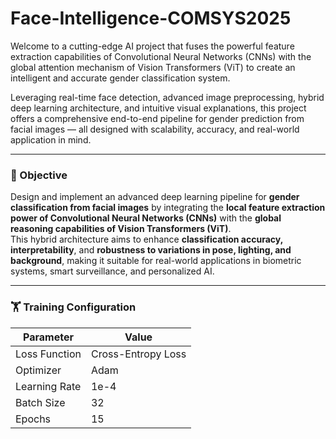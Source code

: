 # Face-Intelligence-COMSYS2025
Welcome to a cutting-edge AI project that fuses the powerful feature extraction capabilities of Convolutional Neural Networks (CNNs) with the global attention mechanism of Vision Transformers (ViT) to create an intelligent and accurate gender classification system.

Leveraging real-time face detection, advanced image preprocessing, hybrid deep learning architecture, and intuitive visual explanations, this project offers a comprehensive end-to-end pipeline for gender prediction from facial images — all designed with scalability, accuracy, and real-world application in mind.

---

### 🚀 Objective

Design and implement an advanced deep learning pipeline for **gender classification from facial images** by integrating the **local feature extraction power of Convolutional Neural Networks (CNNs)** with the **global reasoning capabilities of Vision Transformers (ViT)**.  
This hybrid architecture aims to enhance **classification accuracy, interpretability**, and **robustness to variations in pose, lighting, and background**, making it suitable for real-world applications in biometric systems, smart surveillance, and personalized AI.

---

### 🏋️ Training Configuration

<div align="center">

| Parameter        | Value              |
|------------------|--------------------|
| Loss Function     | Cross-Entropy Loss |
| Optimizer         | Adam               |
| Learning Rate     | 1e-4               |
| Batch Size        | 32                 |
| Epochs            | 15                 |

</div>
